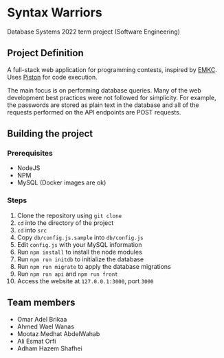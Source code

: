 # Syntax Warriors
Database Systems 2022 term project (Software Engineering)

## Project Definition
A full-stack web application for programming contests, inspired by [EMKC](https://github.com/engineer-man/emkc).
Uses [Piston](https://github.com/engineer-man/piston) for code execution.

The main focus is on performing database queries. Many of the web development best practices were not followed
for simplicity. For example, the passwords are stored as plain text in the database and all of the requests performed
on the API endpoints are POST requests.

## Building the project
### Prerequisites
- NodeJS
- NPM
- MySQL (Docker images are ok)

### Steps
1. Clone the repository using `git clone`
2. `cd` into the directory of the project
2. `cd` into `src`
3. Copy `db/config.js.sample` into `db/config.js`
4. Edit `config.js` with your MySQL information
5. Run `npm install` to install the node modules
6. Run `npm run initdb` to initialize the database
7. Run `npm run migrate` to apply the database migrations
8. Run `npm run api` and `npm run front`
9. Access the website at `127.0.0.1:3000`, port `3000`

## Team members
- Omar Adel Brikaa
- Ahmed Wael Wanas
- Mootaz Medhat AbdelWahab
- Ali Esmat Orfi
- Adham Hazem Shafhei
